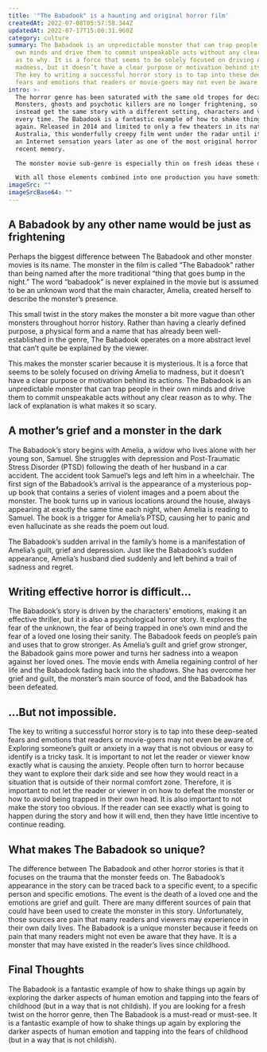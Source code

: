 ```yaml
---
title: '"The Babadook" is a haunting and original horror film'
createdAt: 2022-07-08T05:57:58.344Z
updatedAt: 2022-07-17T15:00:31.960Z
category: culture
summary: The Babadook is an unpredictable monster that can trap people in their
  own minds and drive them to commit unspeakable acts without any clear reason
  as to why. It is a force that seems to be solely focused on driving Amelia to
  madness, but it doesn’t have a clear purpose or motivation behind its actions.
  The key to writing a successful horror story is to tap into these deep-seated
  fears and emotions that readers or movie-goers may not even be aware of.
intro: >-
  The horror genre has been saturated with the same old tropes for decades.
  Monsters, ghosts and psychotic killers are no longer frightening, so viewers
  instead get the same story with a different setting, characters and victim
  every time. The Babadook is a fantastic example of how to shake things up
  again. Released in 2014 and limited to only a few theaters in its native
  Australia, this wonderfully creepy film went under the radar until it became
  an Internet sensation years later as one of the most original horror movies in
  recent memory.

  The monster movie sub-genre is especially thin on fresh ideas these days. From vampires to werewolves to Frankenstein’s monster and his re-imagined counterpart, Victor Frankenstein, there isn’t much left that hasn’t already been done multiple times before. In addition to those staples we’ve also seen zombie apocalypse stories (that often include some variation of vampirism), ghostly apparitions, hillbillies with cannibalistic tendencies, possessed dolls, insane asylum inmates and even extraterrestrial parasites that take over human hosts as their source of food on earth.

  With all those elements combined into one production you have something like “Them” from 2013 or any number of other films where monsters are revealed to be aliens or humans who were exposed to some sort of virus that turned them into beasts. But then again… The Babadook doesn’t exactly follow the same formulaic structure either.
imageSrc: ""
imageSrcBase64: ""
---
```


## A Babadook by any other name would be just as frightening

Perhaps the biggest difference between The Babadook and other monster movies is its name. The monster in the film is called “The Babadook” rather than being named after the more traditional “thing that goes bump in the night.” The word “babadook” is never explained in the movie but is assumed to be an unknown word that the main character, Amelia, created herself to describe the monster’s presence.

This small twist in the story makes the monster a bit more vague than other monsters throughout horror history. Rather than having a clearly defined purpose, a physical form and a name that has already been well-established in the genre, The Babadook operates on a more abstract level that can’t quite be explained by the viewer.

This makes the monster scarier because it is mysterious. It is a force that seems to be solely focused on driving Amelia to madness, but it doesn’t have a clear purpose or motivation behind its actions. The Babadook is an unpredictable monster that can trap people in their own minds and drive them to commit unspeakable acts without any clear reason as to why. The lack of explanation is what makes it so scary.

## A mother’s grief and a monster in the dark

The Babadook’s story begins with Amelia, a widow who lives alone with her young son, Samuel. She struggles with depression and Post-Traumatic Stress Disorder (PTSD) following the death of her husband in a car accident. The accident took Samuel’s legs and left him in a wheelchair.
The first sign of the Babadook’s arrival is the appearance of a mysterious pop-up book that contains a series of violent images and a poem about the monster.
The book turns up in various locations around the house, always appearing at exactly the same time each night, when Amelia is reading to Samuel. The book is a trigger for Amelia’s PTSD, causing her to panic and even hallucinate as she reads the poem out loud.

The Babadook’s sudden arrival in the family’s home is a manifestation of Amelia’s guilt, grief and depression. Just like the Babadook’s sudden appearance, Amelia’s husband died suddenly and left behind a trail of sadness and regret.

## Writing effective horror is difficult…

The Babadook’s story is driven by the characters’ emotions, making it an effective thriller, but it is also a psychological horror story. It explores the fear of the unknown, the fear of being trapped in one’s own mind and the fear of a loved one losing their sanity.
The Babadook feeds on people’s pain and uses that to grow stronger. As Amelia’s guilt and grief grow stronger, the Babadook gains more power and turns her sadness into a weapon against her loved ones.
The movie ends with Amelia regaining control of her life and the Babadook fading back into the shadows. She has overcome her grief and guilt, the monster’s main source of food, and the Babadook has been defeated.

## …But not impossible.

The key to writing a successful horror story is to tap into these deep-seated fears and emotions that readers or movie-goers may not even be aware of. Exploring someone’s guilt or anxiety in a way that is not obvious or easy to identify is a tricky task. It is important to not let the reader or viewer know exactly what is causing the anxiety.
People often turn to horror because they want to explore their dark side and see how they would react in a situation that is outside of their normal comfort zone. Therefore, it is important to not let the reader or viewer in on how to defeat the monster or how to avoid being trapped in their own head.
It is also important to not make the story too obvious. If the reader can see exactly what is going to happen during the story and how it will end, then they have little incentive to continue reading.

## What makes The Babadook so unique?

The difference between The Babadook and other horror stories is that it focuses on the trauma that the monster feeds on. The Babadook’s appearance in the story can be traced back to a specific event, to a specific person and specific emotions.
The event is the death of a loved one and the emotions are grief and guilt.
There are many different sources of pain that could have been used to create the monster in this story. Unfortunately, those sources are pain that many readers and viewers may experience in their own daily lives.
The Babadook is a unique monster because it feeds on pain that many readers might not even be aware that they have. It is a monster that may have existed in the reader’s lives since childhood.

## Final Thoughts

The Babadook is a fantastic example of how to shake things up again by exploring the darker aspects of human emotion and tapping into the fears of childhood (but in a way that is not childish).
If you are looking for a fresh twist on the horror genre, then The Babadook is a must-read or must-see. It is a fantastic example of how to shake things up again by exploring the darker aspects of human emotion and tapping into the fears of childhood (but in a way that is not childish).
